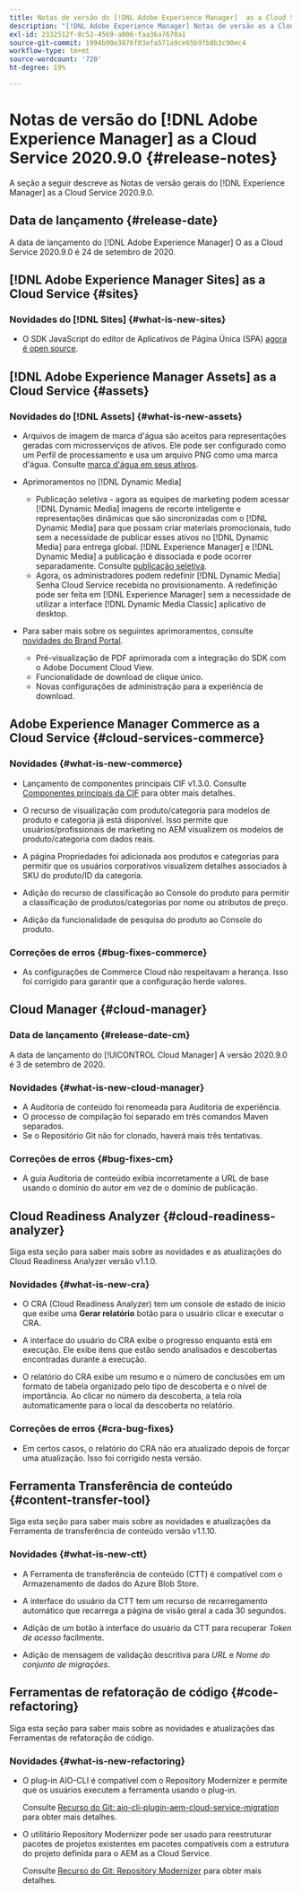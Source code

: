 ```yaml
---
title: Notas de versão do [!DNL Adobe Experience Manager]  as a Cloud Service 2020.9.0.
description: "[!DNL Adobe Experience Manager] Notas de versão as a Cloud Service para 2020.9.0."
exl-id: 2332512f-8c52-4569-a006-faa36a7670a1
source-git-commit: 1994b90e3876f03efa571a9ce65b9fb8b3c90ec4
workflow-type: tm+mt
source-wordcount: '720'
ht-degree: 19%

---
```


# Notas de versão do [!DNL Adobe Experience Manager] as a Cloud Service 2020.9.0 {#release-notes}

A seção a seguir descreve as Notas de versão gerais do [!DNL Experience Manager] as a Cloud Service 2020.9.0.

## Data de lançamento {#release-date}

A data de lançamento do [!DNL Adobe Experience Manager] O as a Cloud Service 2020.9.0 é 24 de setembro de 2020.

## [!DNL Adobe Experience Manager Sites] as a Cloud Service {#sites}

### Novidades do [!DNL Sites] {#what-is-new-sites}

* O SDK JavaScript do editor de Aplicativos de Página Única (SPA) [agora é open source](/help/implementing/developing/hybrid/reference-materials.md).

## [!DNL Adobe Experience Manager Assets] as a Cloud Service {#assets}

### Novidades do [!DNL Assets] {#what-is-new-assets}

* Arquivos de imagem de marca d&#39;água são aceitos para representações geradas com microsserviços de ativos. Ele pode ser configurado como um Perfil de processamento e usa um arquivo PNG como uma marca d&#39;água. Consulte [marca d&#39;água em seus ativos](/help/assets/watermark-assets.md).

* Aprimoramentos no [!DNL Dynamic Media]

   * Publicação seletiva - agora as equipes de marketing podem acessar [!DNL Dynamic Media] imagens de recorte inteligente e representações dinâmicas que são sincronizadas com o [!DNL Dynamic Media] para que possam criar materiais promocionais, tudo sem a necessidade de publicar esses ativos no [!DNL Dynamic Media] para entrega global. [!DNL Experience Manager] e [!DNL Dynamic Media] a publicação é dissociada e pode ocorrer separadamente. Consulte [publicação seletiva](/help/assets/dynamic-media/selective-publishing.md).
   * Agora, os administradores podem redefinir [!DNL Dynamic Media] Senha Cloud Service recebida no provisionamento. A redefinição pode ser feita em [!DNL Experience Manager] sem a necessidade de utilizar a interface [!DNL Dynamic Media Classic] aplicativo de desktop.

* Para saber mais sobre os seguintes aprimoramentos, consulte [novidades do Brand Portal](https://experienceleague.adobe.com/docs/experience-manager-brand-portal/using/introduction/whats-new.html?lang=pt-BR).

   * Pré-visualização de PDF aprimorada com a integração do SDK com o Adobe Document Cloud View.
   * Funcionalidade de download de clique único.
   * Novas configurações de administração para a experiência de download.

<!--
### Bugs Fixed {#bugs-fixed-assets}

TBD: list of Assets aaCS bugs that are fixed.
-->

## Adobe Experience Manager Commerce as a Cloud Service {#cloud-services-commerce}

### Novidades {#what-is-new-commerce}

* Lançamento de componentes principais CIF v1.3.0. Consulte [Componentes principais da CIF](https://github.com/adobe/aem-core-cif-components/releases/tag/core-cif-components-reactor-1.3.0) para obter mais detalhes.

* O recurso de visualização com produto/categoria para modelos de produto e categoria já está disponível. Isso permite que usuários/profissionais de marketing no AEM visualizem os modelos de produto/categoria com dados reais.

* A página Propriedades foi adicionada aos produtos e categorias para permitir que os usuários corporativos visualizem detalhes associados à SKU do produto/ID da categoria.

* Adição do recurso de classificação ao Console do produto para permitir a classificação de produtos/categorias por nome ou atributos de preço.

* Adição da funcionalidade de pesquisa do produto ao Console do produto.

### Correções de erros {#bug-fixes-commerce}

* As configurações de Commerce Cloud não respeitavam a herança. Isso foi corrigido para garantir que a configuração herde valores.

## Cloud Manager {#cloud-manager}

### Data de lançamento {#release-date-cm}

A data de lançamento do [!UICONTROL Cloud Manager] A versão 2020.9.0 é 3 de setembro de 2020.

### Novidades {#what-is-new-cloud-manager}

* A Auditoria de conteúdo foi renomeada para Auditoria de experiência.
* O processo de compilação foi separado em três comandos Maven separados.
* Se o Repositório Git não for clonado, haverá mais três tentativas.

### Correções de erros {#bug-fixes-cm}

* A guia Auditoria de conteúdo exibia incorretamente a URL de base usando o domínio do autor em vez de o domínio de publicação.

## Cloud Readiness Analyzer {#cloud-readiness-analyzer}

Siga esta seção para saber mais sobre as novidades e as atualizações do Cloud Readiness Analyzer versão v1.1.0.

### Novidades {#what-is-new-cra}

* O CRA (Cloud Readiness Analyzer) tem um console de estado de início que exibe uma **Gerar relatório** botão para o usuário clicar e executar o CRA.

* A interface do usuário do CRA exibe o progresso enquanto está em execução. Ele exibe itens que estão sendo analisados e descobertas encontradas durante a execução.

* O relatório do CRA exibe um resumo e o número de conclusões em um formato de tabela organizado pelo tipo de descoberta e o nível de importância. Ao clicar no número da descoberta, a tela rola automaticamente para o local da descoberta no relatório.

### Correções de erros {#cra-bug-fixes}

* Em certos casos, o relatório do CRA não era atualizado depois de forçar uma atualização. Isso foi corrigido nesta versão.

## Ferramenta Transferência de conteúdo {#content-transfer-tool}

Siga esta seção para saber mais sobre as novidades e atualizações da Ferramenta de transferência de conteúdo versão v1.1.10.

### Novidades {#what-is-new-ctt}

* A Ferramenta de transferência de conteúdo (CTT) é compatível com o Armazenamento de dados do Azure Blob Store.

* A interface do usuário da CTT tem um recurso de recarregamento automático que recarrega a página de visão geral a cada 30 segundos.

* Adição de um botão à interface do usuário da CTT para recuperar *Token de acesso* facilmente.

* Adição de mensagem de validação descritiva para *URL* e *Nome do conjunto de migrações*.

## Ferramentas de refatoração de código {#code-refactoring}

Siga esta seção para saber mais sobre as novidades e atualizações das Ferramentas de refatoração de código.

### Novidades {#what-is-new-refactoring}

* O plug-in AIO-CLI é compatível com o Repository Modernizer e permite que os usuários executem a ferramenta usando o plug-in.

  Consulte [Recurso do Git: aio-cli-plugin-aem-cloud-service-migration](https://github.com/adobe/aio-cli-plugin-aem-cloud-service-migration) para obter mais detalhes.

* O utilitário Repository Modernizer pode ser usado para reestruturar pacotes de projetos existentes em pacotes compatíveis com a estrutura do projeto definida para o AEM as a Cloud Service.

  Consulte [Recurso do Git: Repository Modernizer](https://github.com/adobe/aem-cloud-service-source-migration/tree/master/packages/repository-modernizer) para obter mais detalhes.
